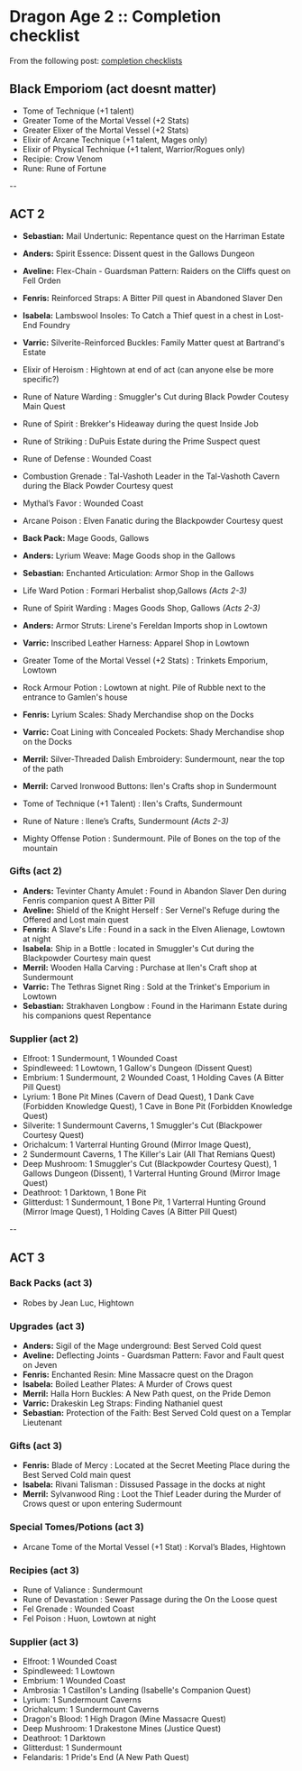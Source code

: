 # Dragon Age 2 :: Completion checklist

From the following post: [completion checklists](https://gamefaqs.gamespot.com/boards/988967-dragon-age-ii/58427554)

## Black Emporiom (act doesnt matter)

- Tome of Technique (+1 talent)
- Greater Tome of the Mortal Vessel (+2 Stats)
- Greater Elixer of the Mortal Vessel (+2 Stats)
- Elixir of Arcane Technique (+1 talent, Mages only)
- Elixir of Physical Technique (+1 talent, Warrior/Rogues only)
- Recipie: Crow Venom
- Rune: Rune of Fortune

--

## ACT 2

- **Sebastian:** Mail Undertunic: Repentance quest on the Harriman Estate
- **Anders:** Spirit Essence: Dissent quest in the Gallows Dungeon
- **Aveline:** Flex-Chain - Guardsman Pattern: Raiders on the Cliffs quest on Fell Orden
- **Fenris:** Reinforced Straps: A Bitter Pill quest in Abandoned Slaver Den
- **Isabela:** Lambswool Insoles: To Catch a Thief quest in a chest in Lost-End Foundry
- **Varric:** Silverite-Reinforced Buckles: Family Matter quest at Bartrand's Estate
- Elixir of Heroism : Hightown at end of act (can anyone else be more specific?)
- Rune of Nature Warding : Smuggler's Cut during Black Powder Coutesy Main Quest
- Rune of Spirit : Brekker's Hideaway during the quest Inside Job
- Rune of Striking : DuPuis Estate during the Prime Suspect quest
- Rune of Defense : Wounded Coast
- Combustion Grenade : Tal-Vashoth Leader in the Tal-Vashoth Cavern during the Black Powder Courtesy quest
- Mythal’s Favor : Wounded Coast
- Arcane Poison : Elven Fanatic during the Blackpowder Courtesy quest

- **Back Pack:** Mage Goods, Gallows
- **Anders:** Lyrium Weave: Mage Goods shop in the Gallows
- **Sebastian:** Enchanted Articulation: Armor Shop in the Gallows
- Life Ward Potion : Formari Herbalist shop,Gallows _(Acts 2-3)_
- Rune of Spirit Warding : Mages Goods Shop, Gallows _(Acts 2-3)_

- **Anders:** Armor Struts: Lirene's Fereldan Imports shop in Lowtown
- **Varric:** Inscribed Leather Harness: Apparel Shop in Lowtown
- Greater Tome of the Mortal Vessel (+2 Stats) : Trinkets Emporium, Lowtown
- Rock Armour Potion : Lowtown at night. Pile of Rubble next to the entrance to Gamlen's house

- **Fenris:** Lyrium Scales: Shady Merchandise shop on the Docks
- **Varric:** Coat Lining with Concealed Pockets: Shady Merchandise shop on the Docks

- **Merril:** Silver-Threaded Dalish Embroidery: Sundermount, near the top of the path
- **Merril:** Carved Ironwood Buttons: Ilen's Crafts shop in Sundermount
- Tome of Technique (+1 Talent) : Ilen's Crafts, Sundermount
- Rune of Nature : Ilene’s Crafts, Sundermount _(Acts 2-3)_
- Mighty Offense Potion : Sundermount. Pile of Bones on the top of the mountain

### Gifts (act 2)

- **Anders:** Tevinter Chanty Amulet : Found in Abandon Slaver Den during Fenris companion quest A Bitter Pill
- **Aveline:** Shield of the Knight Herself : Ser Vernel's Refuge during the Offered and Lost main quest
- **Fenris:** A Slave's Life : Found in a sack in the Elven Alienage, Lowtown at night
- **Isabela:** Ship in a Bottle : located in Smuggler's Cut during the Blackpowder Courtesy main quest 
- **Merril:** Wooden Halla Carving : Purchase at Ilen's Craft shop at Sundermount
- **Varric:** The Tethras Signet Ring : Sold at the Trinket's Emporium in Lowtown
- **Sebastian:** Strakhaven Longbow : Found in the Harimann Estate during his companions quest Repentance

### Supplier (act 2)

- Elfroot: 1 Sundermount, 1 Wounded Coast
- Spindleweed: 1 Lowtown, 1 Gallow's Dungeon (Dissent Quest)
- Embrium: 1 Sundermount, 2 Wounded Coast, 1 Holding Caves (A Bitter Pill Quest)
- Lyrium: 1 Bone Pit Mines (Cavern of Dead Quest), 1 Dank Cave (Forbidden Knowledge Quest), 1 Cave in Bone Pit (Forbidden Knowledge Quest)
- Silverite: 1 Sundermount Caverns, 1 Smuggler's Cut (Blackpower Courtesy Quest)
- Orichalcum: 1 Varterral Hunting Ground (Mirror Image Quest),
- 2 Sundermount Caverns, 1 The Killer's Lair (All That Remians Quest)
- Deep Mushroom: 1 Smuggler's Cut (Blackpowder Courtesy Quest), 1 Gallows Dungeon (Dissent), 1 Varterral Hunting Ground (Mirror Image Quest)
- Deathroot: 1 Darktown, 1 Bone Pit
- Glitterdust: 1 Sundermount, 1 Bone Pit, 1 Varterral Hunting Ground (Mirror Image Quest), 1 Holding Caves (A Bitter Pill Quest)

--

## ACT 3

### Back Packs (act 3)

- Robes by Jean Luc, Hightown

### Upgrades (act 3)

- **Anders:** Sigil of the Mage underground: Best Served Cold quest
- **Aveline:** Deflecting Joints - Guardsman Pattern: Favor and Fault quest on Jeven
- **Fenris:** Enchanted Resin: Mine Massacre quest on the Dragon
- **Isabela:** Boiled Leather Plates: A Murder of Crows quest
- **Merril:** Halla Horn Buckles: A New Path quest, on the Pride Demon
- **Varric:** Drakeskin Leg Straps: Finding Nathaniel quest
- **Sebastian:** Protection of the Faith: Best Served Cold quest on a Templar Lieutenant

### Gifts (act 3)

- **Fenris:** Blade of Mercy : Located at the Secret Meeting Place during the Best Served Cold main quest
- **Isabela:** Rivani Talisman : Dissused Passage in the docks at night
- **Merril:** Sylvanwood Ring : Loot the Thief Leader during the Murder of Crows quest or upon entering Sudermount

### Special Tomes/Potions (act 3)

- Arcane Tome of the Mortal Vessel (+1 Stat) : Korval’s Blades, Hightown

### Recipies (act 3)

- Rune of Valiance : Sundermount
- Rune of Devastation : Sewer Passage during the On the Loose quest
- Fel Grenade : Wounded Coast
- Fel Poison : Huon, Lowtown at night

### Supplier (act 3)

- Elfroot: 1 Wounded Coast
- Spindleweed: 1 Lowtown
- Embrium: 1 Wounded Coast
- Ambrosia: 1 Castillon's Landing (Isabelle's Companion Quest)
- Lyrium: 1 Sundermount Caverns
- Orichalcum: 1 Sundermount Caverns
- Dragon's Blood: 1 High Dragon (Mine Massacre Quest)
- Deep Mushroom: 1 Drakestone Mines (Justice Quest)
- Deathroot: 1 Darktown
- Glitterdust: 1 Sundermount
- Felandaris: 1 Pride's End (A New Path Quest) 
